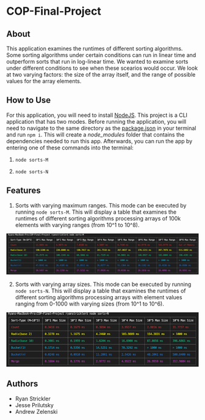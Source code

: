 # COP-Final-Project

## About

This application examines the runtimes of different sorting algorithms. Some sorting algorithms under certain conditions can run in linear time and outperform sorts that run in log-linear time. We wanted to examine sorts under different conditions to see when these scearios would occur. We look at two varying factors: the size of the array itself, and the range of possible values for the array elements.

## How to Use

For this application, you will need to install [NodeJS](https://nodejs.org/en/download/). This project is a CLI application that has two modes. Before running the application, you will need to navigate to the same directory as the [package.json](package.json) in your terminal and run `npm i`. This will create a *node_modules* folder that contains the dependencies needed to run this app. Afterwards, you can run the app by entering one of these commands into the terminal:

1. `node sorts-M`

2. `node sorts-N`

## Features

1. Sorts with varying maximum ranges. This mode can be executed by running `node sorts-M`. This will display a table that examines the runtimes of different sorting algorithms processing arrays of 100k elements with varying ranges (from 10^1 to 10^8).

![M](./screenshots/M.png)

2. Sorts with varying array sizes. This mode can be executed by running `node sorts-N`. This will display a table that examines the runtimes of different sorting algorithms processing arrays with element values ranging from 0-1000 with varying sizes (from 10^1 to 10^6).

![N](./screenshots/N.png)

## Authors

* Ryan Strickler
* Jesse Prilutsky
* Andrew Zelenski